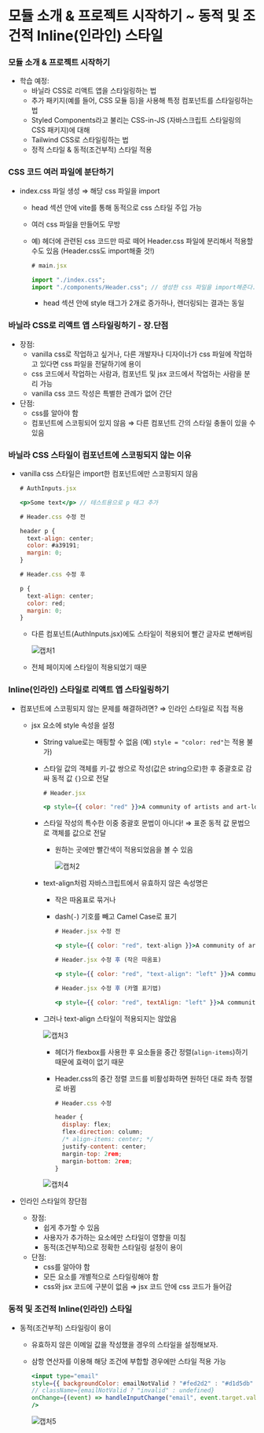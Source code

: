 # 모듈 소개 & 프로젝트 시작하기 ~ 동적 및 조건적 Inline(인라인) 스타일

### 모듈 소개 & 프로젝트 시작하기

- 학습 예정:
    - 바닐라 CSS로 리액트 앱을 스타일링하는 법
    - 추가 패키지(예를 들어, CSS 모듈 등)을 사용해 특정 컴포넌트를 스타일링하는 법
    - Styled Components라고 불리는 CSS-in-JS (자바스크립트 스타일링의 CSS 패키지)에 대해
    - Tailwind CSS로 스타일링하는 법
    - 정적 스타일 & 동적(조건부적) 스타일 적용

### CSS 코드 여러 파일에 분단하기

- index.css 파일 생성 ⇒ 해당 css 파일을 import
    - head 섹션 안에 vite를 통해 동적으로 css 스타일 주입 가능
    - 여러 css 파일을 만들어도 무방
    - 예) 헤더에 관련된 css 코드만 따로 떼어 Header.css 파일에 분리해서 적용할 수도 있음 (Header.css도 import해줄 것!)
        
        ```jsx
        # main.jsx
        
        import "./index.css";
        import "./components/Header.css"; // 생성한 css 파일을 import해준다.
        ```
        
        - head 섹션 안에 style 태그가 2개로 증가하나, 렌더링되는 결과는 동일

### 바닐라 CSS로 리액트 앱 스타일링하기 - 장.단점

- 장점:
    - vanilla css로 작업하고 싶거나, 다른 개발자나 디자이너가 css 파일에 작업하고 있다면 css 파일을 전달하기에 용이
    - css 코드에서 작업하는 사람과, 컴포넌트 및 jsx 코드에서 작업하는 사람을 분리 가능
    - vanilla css 코드 작성은 특별한 관례가 없어 간단
- 단점:
    - css를 알아야 함
    - 컴포넌트에 스코핑되어 있지 않음 ⇒ 다른 컴포넌트 간의 스타일 충돌이 있을 수 있음

### 바닐라 CSS 스타일이 컴포넌트에 스코핑되지 않는 이유

- vanilla css 스타일은 import한 컴포넌트에만 스코핑되지 않음
    
    ```jsx
    # AuthInputs.jsx
    
    <p>Some text</p> // 테스트용으로 p 태그 추가
    ```
    
    ```jsx
    # Header.css 수정 전
    
    header p {
      text-align: center;
      color: #a39191;
      margin: 0;
    }
    
    # Header.css 수정 후
    
    p {
      text-align: center;
      color: red;
      margin: 0;
    }
    ```
    
    - 다른 컴포넌트(AuthInputs.jsx)에도 스타일이 적용되어 빨간 글자로 변해버림
        
        ![캡처1](https://github.com/serethia/Computer-Science/assets/137035446/1a476a29-4bf2-4da2-95e6-c0158ab5f793)
        
    - 전체 페이지에 스타일이 적용되었기 때문

### Inline(인라인) 스타일로 리액트 앱 스타일링하기

- 컴포넌트에 스코핑되지 않는 문제를 해결하려면? ⇒ 인라인 스타일로 직접 적용
    - jsx 요소에 style 속성을 설정
        - String value로는 매핑할 수 없음 (예) ```style = "color: red"```는 적용 불가)
        - 스타일 값의 객체를 키-값 쌍으로 작성(값은 string으로)한 후 중괄호로 감싸 동적 값 ```{}```으로 전달
            
            ```jsx
            # Header.jsx
            
            <p style={{ color: "red" }}>A community of artists and art-lovers.</p>
            ```
            
        - 스타일 작성의 특수한 이중 중괄호 문법이 아니다! ⇒ 표준 동적 값 문법으로 객체를 값으로 전달
            - 원하는 곳에만 빨간색이 적용되었음을 볼 수 있음
                
                ![캡처2](https://github.com/serethia/Computer-Science/assets/137035446/3820d041-d998-4f19-8814-46c883a61b6d)
                
        - text-align처럼 자바스크립트에서 유효하지 않은 속성명은
            - 작은 따옴표로 묶거나
            - dash(```-```) 기호를 빼고 Camel Case로 표기
                
                ```jsx
                # Header.jsx 수정 전
                
                <p style={{ color: "red", text-align }}>A community of artists and art-lovers.</p>
                
                # Header.jsx 수정 후 (작은 따옴표)
                
                <p style={{ color: "red", "text-align": "left" }}>A community of artists and art-lovers.</p>
                
                # Header.jsx 수정 후 (카멜 표기법)
                
                <p style={{ color: "red", textAlign: "left" }}>A community of artists and art-lovers.</p>
                ```
                
        - 그러나 text-align 스타일이 적용되지는 않았음
            
            ![캡처3](https://github.com/serethia/Computer-Science/assets/137035446/13cf8321-d1b1-4f04-8b1d-31ad7b366c8e)
            
            - 헤더가 flexbox를 사용한 후 요소들을 중간 정렬(```align-items```)하기 때문에 효력이 없기 때문
            - Header.css의 중간 정렬 코드를 비활성화하면 원하던 대로 좌측 정렬로 바뀜
                
                ```jsx
                # Header.css 수정
                
                header {
                  display: flex;
                  flex-direction: column;
                  /* align-items: center; */
                  justify-content: center;
                  margin-top: 2rem;
                  margin-bottom: 2rem;
                }
                ```
                
            
            ![캡처4](https://github.com/serethia/Computer-Science/assets/137035446/d187e769-288a-424d-855c-aee165b124cb)
            
- 인라인 스타일의 장단점
    - 장점:
        - 쉽게 추가할 수 있음
        - 사용자가 추가하는 요소에만 스타일이 영향을 미침
        - 동적(조건부적)으로 정확한 스타일링 설정이 용이
    - 단점:
        - css를 알아야 함
        - 모든 요소를 개별적으로 스타일링해야 함
        - css와 jsx 코드에 구분이 없음 ⇒ jsx 코드 안에 css 코드가 들어감
        

### 동적 및 조건적 Inline(인라인) 스타일

- 동적(조건부적) 스타일링이 용이
    - 유효하지 않은 이메일 값을 작성했을 경우의 스타일을 설정해보자.
    - 삼항 연산자를 이용해 해당 조건에 부합할 경우에만 스타일 적용 가능
        
        ```jsx
        <input type="email"
        style={{ backgroundColor: emailNotValid ? "#fed2d2" : "#d1d5db" }}
        // className={emailNotValid ? "invalid" : undefined}
        onChange={(event) => handleInputChange("email", event.target.value)}
        />
        ```
        
        ![캡처5](https://github.com/serethia/Computer-Science/assets/137035446/cff7ce95-ddd2-4471-9013-bf9bb1f8eb92)
